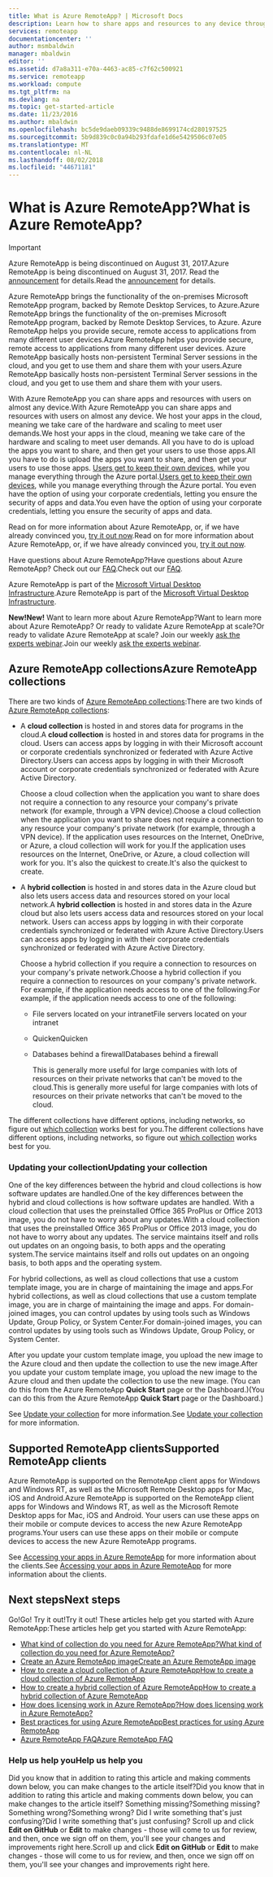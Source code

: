 ```yaml
---
title: What is Azure RemoteApp? | Microsoft Docs
description: Learn how to share apps and resources to any device through Azure RemoteApp.
services: remoteapp
documentationcenter: ''
author: msmbaldwin
manager: mbaldwin
editor: ''
ms.assetid: d7a8a311-e70a-4463-ac85-c7f62c500921
ms.service: remoteapp
ms.workload: compute
ms.tgt_pltfrm: na
ms.devlang: na
ms.topic: get-started-article
ms.date: 11/23/2016
ms.author: mbaldwin
ms.openlocfilehash: bc5de9daeb09339c9488de8699174cd280197525
ms.sourcegitcommit: 5b9d839c0c0a94b293fdafe1d6e5429506c07e05
ms.translationtype: MT
ms.contentlocale: nl-NL
ms.lasthandoff: 08/02/2018
ms.locfileid: "44671181"
---
```

# <a name="what-is-azure-remoteapp"></a><span data-ttu-id="6f5e4-104">What is Azure RemoteApp?</span><span class="sxs-lookup"><span data-stu-id="6f5e4-104">What is Azure RemoteApp?</span></span>
> [!IMPORTANT]
> <span data-ttu-id="6f5e4-105">Azure RemoteApp is being discontinued on August 31, 2017.</span><span class="sxs-lookup"><span data-stu-id="6f5e4-105">Azure RemoteApp is being discontinued on August 31, 2017.</span></span> <span data-ttu-id="6f5e4-106">Read the [announcement](https://go.microsoft.com/fwlink/?linkid=821148) for details.</span><span class="sxs-lookup"><span data-stu-id="6f5e4-106">Read the [announcement](https://go.microsoft.com/fwlink/?linkid=821148) for details.</span></span>
> 
> 

<span data-ttu-id="6f5e4-107">Azure RemoteApp brings the functionality of the on-premises Microsoft RemoteApp program, backed by Remote Desktop Services, to Azure.</span><span class="sxs-lookup"><span data-stu-id="6f5e4-107">Azure RemoteApp brings the functionality of the on-premises Microsoft RemoteApp program, backed by Remote Desktop Services, to Azure.</span></span> <span data-ttu-id="6f5e4-108">Azure RemoteApp helps you provide secure, remote access to applications from many different user devices.</span><span class="sxs-lookup"><span data-stu-id="6f5e4-108">Azure RemoteApp helps you provide secure, remote access to applications from many different user devices.</span></span> <span data-ttu-id="6f5e4-109">Azure RemoteApp basically hosts non-persistent Terminal Server sessions in the cloud, and you get to use them and share them with your users.</span><span class="sxs-lookup"><span data-stu-id="6f5e4-109">Azure RemoteApp basically hosts non-persistent Terminal Server sessions in the cloud, and you get to use them and share them with your users.</span></span>

<span data-ttu-id="6f5e4-110">With Azure RemoteApp you can share apps and resources with users on almost any device.</span><span class="sxs-lookup"><span data-stu-id="6f5e4-110">With Azure RemoteApp you can share apps and resources with users on almost any device.</span></span> <span data-ttu-id="6f5e4-111">We host your apps in the cloud, meaning we take care of the hardware and scaling to meet user demands.</span><span class="sxs-lookup"><span data-stu-id="6f5e4-111">We host your apps in the cloud, meaning we take care of the hardware and scaling to meet user demands.</span></span> <span data-ttu-id="6f5e4-112">All you have to do is upload the apps you want to share, and then get your users to use those apps.</span><span class="sxs-lookup"><span data-stu-id="6f5e4-112">All you have to do is upload the apps you want to share, and then get your users to use those apps.</span></span> <span data-ttu-id="6f5e4-113">[Users get to keep their own devices](remoteapp-clients.md), while you manage everything through the Azure portal.</span><span class="sxs-lookup"><span data-stu-id="6f5e4-113">[Users get to keep their own devices](remoteapp-clients.md), while you manage everything through the Azure portal.</span></span> <span data-ttu-id="6f5e4-114">You even have the option of using your corporate credentials, letting you ensure the security of apps and data.</span><span class="sxs-lookup"><span data-stu-id="6f5e4-114">You even have the option of using your corporate credentials, letting you ensure the security of apps and data.</span></span>

<span data-ttu-id="6f5e4-115">Read on for more information about Azure RemoteApp, or, if we have already convinced you, [try it out now](https://azure.microsoft.com/services/remoteapp/).</span><span class="sxs-lookup"><span data-stu-id="6f5e4-115">Read on for more information about Azure RemoteApp, or, if we have already convinced you, [try it out now](https://azure.microsoft.com/services/remoteapp/).</span></span>

<span data-ttu-id="6f5e4-116">Have questions about Azure RemoteApp?</span><span class="sxs-lookup"><span data-stu-id="6f5e4-116">Have questions about Azure RemoteApp?</span></span> <span data-ttu-id="6f5e4-117">Check out our [FAQ](remoteapp-faq.md).</span><span class="sxs-lookup"><span data-stu-id="6f5e4-117">Check out our [FAQ](remoteapp-faq.md).</span></span>

<span data-ttu-id="6f5e4-118">Azure RemoteApp is part of the [Microsoft Virtual Desktop Infrastructure](http://www.microsoft.com/server-cloud/products/virtual-desktop-infrastructure/explore.aspx).</span><span class="sxs-lookup"><span data-stu-id="6f5e4-118">Azure RemoteApp is part of the [Microsoft Virtual Desktop Infrastructure](http://www.microsoft.com/server-cloud/products/virtual-desktop-infrastructure/explore.aspx).</span></span>

<span data-ttu-id="6f5e4-119">**New!**</span><span class="sxs-lookup"><span data-stu-id="6f5e4-119">**New!**</span></span> <span data-ttu-id="6f5e4-120">Want to learn more about Azure RemoteApp?</span><span class="sxs-lookup"><span data-stu-id="6f5e4-120">Want to learn more about Azure RemoteApp?</span></span> <span data-ttu-id="6f5e4-121">Or ready to validate Azure RemoteApp at scale?</span><span class="sxs-lookup"><span data-stu-id="6f5e4-121">Or ready to validate Azure RemoteApp at scale?</span></span> <span data-ttu-id="6f5e4-122">Join our weekly [ask the experts webinar](https://azureinfo.microsoft.com/AzureRemoteAppAskTheExperts-Registration-Page.html?ls=Website).</span><span class="sxs-lookup"><span data-stu-id="6f5e4-122">Join our weekly [ask the experts webinar](https://azureinfo.microsoft.com/AzureRemoteAppAskTheExperts-Registration-Page.html?ls=Website).</span></span>

## <a name="azure-remoteapp-collections"></a><span data-ttu-id="6f5e4-123">Azure RemoteApp collections</span><span class="sxs-lookup"><span data-stu-id="6f5e4-123">Azure RemoteApp collections</span></span>
<span data-ttu-id="6f5e4-124">There are two kinds of [Azure RemoteApp collections](remoteapp-collections.md):</span><span class="sxs-lookup"><span data-stu-id="6f5e4-124">There are two kinds of [Azure RemoteApp collections](remoteapp-collections.md):</span></span>

* <span data-ttu-id="6f5e4-125">A **cloud collection** is hosted in and stores data for programs in the cloud.</span><span class="sxs-lookup"><span data-stu-id="6f5e4-125">A **cloud collection** is hosted in and stores data for programs in the cloud.</span></span> <span data-ttu-id="6f5e4-126">Users can access apps by logging in with their Microsoft account or corporate credentials synchronized or federated with Azure Active Directory.</span><span class="sxs-lookup"><span data-stu-id="6f5e4-126">Users can access apps by logging in with their Microsoft account or corporate credentials synchronized or federated with Azure Active Directory.</span></span>
  
    <span data-ttu-id="6f5e4-127">Choose a cloud collection when the application you want to share does not require a connection to any resource your company's private network (for example, through a VPN device).</span><span class="sxs-lookup"><span data-stu-id="6f5e4-127">Choose a cloud collection when the application you want to share does not require a connection to any resource your company's private network (for example, through a VPN device).</span></span> <span data-ttu-id="6f5e4-128">If the application uses resources on the Internet, OneDrive, or Azure, a cloud collection will work for you.</span><span class="sxs-lookup"><span data-stu-id="6f5e4-128">If the application uses resources on the Internet, OneDrive, or Azure, a cloud collection will work for you.</span></span> <span data-ttu-id="6f5e4-129">It's also the quickest to create.</span><span class="sxs-lookup"><span data-stu-id="6f5e4-129">It's also the quickest to create.</span></span>
* <span data-ttu-id="6f5e4-130">A **hybrid collection** is hosted in and stores data in the Azure cloud but also lets users access data and resources stored on your local network.</span><span class="sxs-lookup"><span data-stu-id="6f5e4-130">A **hybrid collection** is hosted in and stores data in the Azure cloud but also lets users access data and resources stored on your local network.</span></span> <span data-ttu-id="6f5e4-131">Users can access apps by logging in with their corporate credentials synchronized or federated with Azure Active Directory.</span><span class="sxs-lookup"><span data-stu-id="6f5e4-131">Users can access apps by logging in with their corporate credentials synchronized or federated with Azure Active Directory.</span></span>
  
    <span data-ttu-id="6f5e4-132">Choose a hybrid collection if you require a connection to resources on your company's private network.</span><span class="sxs-lookup"><span data-stu-id="6f5e4-132">Choose a hybrid collection if you require a connection to resources on your company's private network.</span></span> <span data-ttu-id="6f5e4-133">For example, if the application needs access to one of the following:</span><span class="sxs-lookup"><span data-stu-id="6f5e4-133">For example, if the application needs access to one of the following:</span></span>
  
  * <span data-ttu-id="6f5e4-134">File servers located on your intranet</span><span class="sxs-lookup"><span data-stu-id="6f5e4-134">File servers located on your intranet</span></span>
  * <span data-ttu-id="6f5e4-135">Quicken</span><span class="sxs-lookup"><span data-stu-id="6f5e4-135">Quicken</span></span>
  * <span data-ttu-id="6f5e4-136">Databases behind a firewall</span><span class="sxs-lookup"><span data-stu-id="6f5e4-136">Databases behind a firewall</span></span>
    
    <span data-ttu-id="6f5e4-137">This is generally more useful for large companies with lots of resources on their private networks that can't be moved to the cloud.</span><span class="sxs-lookup"><span data-stu-id="6f5e4-137">This is generally more useful for large companies with lots of resources on their private networks that can't be moved to the cloud.</span></span>

<span data-ttu-id="6f5e4-138">The different collections have different options, including networks, so figure out [which collection](remoteapp-collections.md) works best for you.</span><span class="sxs-lookup"><span data-stu-id="6f5e4-138">The different collections have different options, including networks, so figure out [which collection](remoteapp-collections.md) works best for you.</span></span> 

### <a name="updating-your-collection"></a><span data-ttu-id="6f5e4-139">Updating your collection</span><span class="sxs-lookup"><span data-stu-id="6f5e4-139">Updating your collection</span></span>
<span data-ttu-id="6f5e4-140">One of the key differences between the hybrid and cloud collections is how software updates are handled.</span><span class="sxs-lookup"><span data-stu-id="6f5e4-140">One of the key differences between the hybrid and cloud collections is how software updates are handled.</span></span> <span data-ttu-id="6f5e4-141">With a cloud collection that uses the preinstalled Office 365 ProPlus or Office 2013 image, you do not have to worry about any updates.</span><span class="sxs-lookup"><span data-stu-id="6f5e4-141">With a cloud collection that uses the preinstalled Office 365 ProPlus or Office 2013 image, you do not have to worry about any updates.</span></span> <span data-ttu-id="6f5e4-142">The service maintains itself and rolls out updates on an ongoing basis, to both apps and the operating system.</span><span class="sxs-lookup"><span data-stu-id="6f5e4-142">The service maintains itself and rolls out updates on an ongoing basis, to both apps and the operating system.</span></span>

<span data-ttu-id="6f5e4-143">For hybrid collections, as well as cloud collections that use a custom template image, you are in charge of maintaining the image and apps.</span><span class="sxs-lookup"><span data-stu-id="6f5e4-143">For hybrid collections, as well as cloud collections that use a custom template image, you are in charge of maintaining the image and apps.</span></span> <span data-ttu-id="6f5e4-144">For domain-joined images, you can control updates by using tools such as Windows Update, Group Policy, or System Center.</span><span class="sxs-lookup"><span data-stu-id="6f5e4-144">For domain-joined images, you can control updates by using tools such as Windows Update, Group Policy, or System Center.</span></span>

<span data-ttu-id="6f5e4-145">After you update your custom template image, you upload the new image to the Azure cloud and then update the collection to use the new image.</span><span class="sxs-lookup"><span data-stu-id="6f5e4-145">After you update your custom template image, you upload the new image to the Azure cloud and then update the collection to use the new image.</span></span> <span data-ttu-id="6f5e4-146">(You can do this from the Azure RemoteApp **Quick Start** page or the Dashboard.)</span><span class="sxs-lookup"><span data-stu-id="6f5e4-146">(You can do this from the Azure RemoteApp **Quick Start** page or the Dashboard.)</span></span>

<span data-ttu-id="6f5e4-147">See [Update your collection](remoteapp-update.md) for more information.</span><span class="sxs-lookup"><span data-stu-id="6f5e4-147">See [Update your collection](remoteapp-update.md) for more information.</span></span>

## <a name="supported-remoteapp-clients"></a><span data-ttu-id="6f5e4-148">Supported RemoteApp clients</span><span class="sxs-lookup"><span data-stu-id="6f5e4-148">Supported RemoteApp clients</span></span>
<span data-ttu-id="6f5e4-149">Azure RemoteApp is supported on the RemoteApp client apps for Windows and Windows RT, as well as the Microsoft Remote Desktop apps for Mac, iOS and Android.</span><span class="sxs-lookup"><span data-stu-id="6f5e4-149">Azure RemoteApp is supported on the RemoteApp client apps for Windows and Windows RT, as well as the Microsoft Remote Desktop apps for Mac, iOS and Android.</span></span> <span data-ttu-id="6f5e4-150">Your users can use these apps on their mobile or compute devices to access the new Azure RemoteApp programs.</span><span class="sxs-lookup"><span data-stu-id="6f5e4-150">Your users can use these apps on their mobile or compute devices to access the new Azure RemoteApp programs.</span></span>

<span data-ttu-id="6f5e4-151">See [Accessing your apps in Azure RemoteApp](remoteapp-clients.md) for more information about the clients.</span><span class="sxs-lookup"><span data-stu-id="6f5e4-151">See [Accessing your apps in Azure RemoteApp](remoteapp-clients.md) for more information about the clients.</span></span>

## <a name="next-steps"></a><span data-ttu-id="6f5e4-152">Next steps</span><span class="sxs-lookup"><span data-stu-id="6f5e4-152">Next steps</span></span>
<span data-ttu-id="6f5e4-153">Go!</span><span class="sxs-lookup"><span data-stu-id="6f5e4-153">Go!</span></span> <span data-ttu-id="6f5e4-154">Try it out!</span><span class="sxs-lookup"><span data-stu-id="6f5e4-154">Try it out!</span></span> <span data-ttu-id="6f5e4-155">These articles help get you started with Azure RemoteApp:</span><span class="sxs-lookup"><span data-stu-id="6f5e4-155">These articles help get you started with Azure RemoteApp:</span></span>

* [<span data-ttu-id="6f5e4-156">What kind of collection do you need for Azure RemoteApp?</span><span class="sxs-lookup"><span data-stu-id="6f5e4-156">What kind of collection do you need for Azure RemoteApp?</span></span>](remoteapp-collections.md)
* [<span data-ttu-id="6f5e4-157">Create an Azure RemoteApp image</span><span class="sxs-lookup"><span data-stu-id="6f5e4-157">Create an Azure RemoteApp image</span></span>](remoteapp-imageoptions.md)
* [<span data-ttu-id="6f5e4-158">How to create a cloud collection of Azure RemoteApp</span><span class="sxs-lookup"><span data-stu-id="6f5e4-158">How to create a cloud collection of Azure RemoteApp</span></span>](remoteapp-create-cloud-deployment.md)
* [<span data-ttu-id="6f5e4-159">How to create a hybrid collection of Azure RemoteApp</span><span class="sxs-lookup"><span data-stu-id="6f5e4-159">How to create a hybrid collection of Azure RemoteApp</span></span>](remoteapp-create-hybrid-deployment.md)
* [<span data-ttu-id="6f5e4-160">How does licensing work in Azure RemoteApp?</span><span class="sxs-lookup"><span data-stu-id="6f5e4-160">How does licensing work in Azure RemoteApp?</span></span>](remoteapp-licensing.md)
* [<span data-ttu-id="6f5e4-161">Best practices for using Azure RemoteApp</span><span class="sxs-lookup"><span data-stu-id="6f5e4-161">Best practices for using Azure RemoteApp</span></span>](remoteapp-bestpractices.md)
* [<span data-ttu-id="6f5e4-162">Azure RemoteApp FAQ</span><span class="sxs-lookup"><span data-stu-id="6f5e4-162">Azure RemoteApp FAQ</span></span>](remoteapp-faq.md)

### <a name="help-us-help-you"></a><span data-ttu-id="6f5e4-163">Help us help you</span><span class="sxs-lookup"><span data-stu-id="6f5e4-163">Help us help you</span></span>
<span data-ttu-id="6f5e4-164">Did you know that in addition to rating this article and making comments down below, you can make changes to the article itself?</span><span class="sxs-lookup"><span data-stu-id="6f5e4-164">Did you know that in addition to rating this article and making comments down below, you can make changes to the article itself?</span></span> <span data-ttu-id="6f5e4-165">Something missing?</span><span class="sxs-lookup"><span data-stu-id="6f5e4-165">Something missing?</span></span> <span data-ttu-id="6f5e4-166">Something wrong?</span><span class="sxs-lookup"><span data-stu-id="6f5e4-166">Something wrong?</span></span> <span data-ttu-id="6f5e4-167">Did I write something that's just confusing?</span><span class="sxs-lookup"><span data-stu-id="6f5e4-167">Did I write something that's just confusing?</span></span> <span data-ttu-id="6f5e4-168">Scroll up and click **Edit on GitHub** or **Edit** to make changes - those will come to us for review, and then, once we sign off on them, you'll see your changes and improvements right here.</span><span class="sxs-lookup"><span data-stu-id="6f5e4-168">Scroll up and click **Edit on GitHub** or **Edit** to make changes - those will come to us for review, and then, once we sign off on them, you'll see your changes and improvements right here.</span></span>

